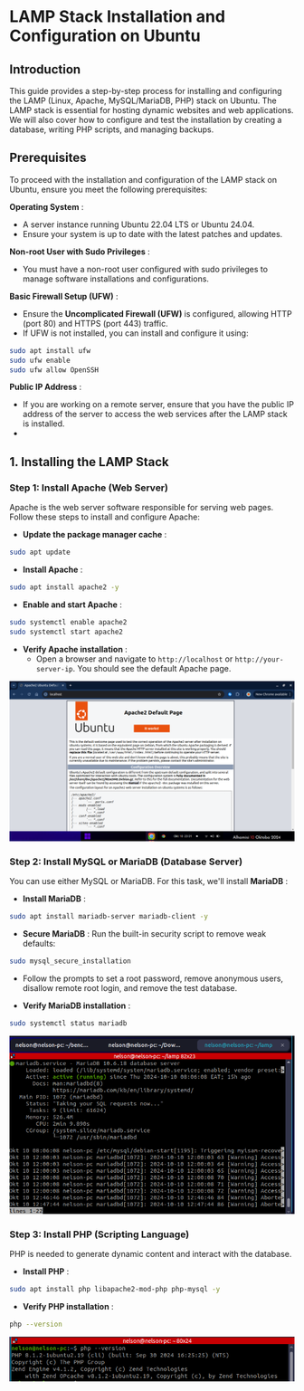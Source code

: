 # LAMP Stack Installation and Configuration on Ubuntu

## Introduction

This guide provides a step-by-step process for installing and configuring the LAMP (Linux, Apache, MySQL/MariaDB, PHP) stack on Ubuntu. The LAMP stack is essential for hosting dynamic websites and web applications. We will also cover how to configure and test the installation by creating a database, writing PHP scripts, and managing backups.

## **Prerequisites**

To proceed with the installation and configuration of the LAMP stack on Ubuntu, ensure you meet the following prerequisites:

**Operating System** :

* A server instance running Ubuntu 22.04 LTS or Ubuntu 24.04.
* Ensure your system is up to date with the latest patches and updates.

**Non-root User with Sudo Privileges** :

* You must have a non-root user configured with sudo privileges to manage software installations and configurations.

**Basic Firewall Setup (UFW)** :

* Ensure the **Uncomplicated Firewall (UFW)** is configured, allowing HTTP (port 80) and HTTPS (port 443) traffic.
* If UFW is not installed, you can install and configure it using:

```bash
sudo apt install ufw
sudo ufw enable
sudo ufw allow OpenSSH
```

**Public IP Address** :

* If you are working on a remote server, ensure that you have the public IP address of the server to access the web services after the LAMP stack is installed.
* 

## **1. Installing the LAMP Stack**

### **Step 1: Install Apache (Web Server)**

Apache is the web server software responsible for serving web pages. Follow these steps to install and configure Apache:

* **Update the package manager cache** :

```bash
sudo apt update
```

* **Install Apache** :

```bash
sudo apt install apache2 -y
```

* **Enable and start Apache** :

```bash
sudo systemctl enable apache2
sudo systemctl start apache2
```

* **Verify Apache installation** :
  * Open a browser and navigate to `http://localhost` or `http://your-server-ip`. You should see the default Apache page.

![Apache](./screenshots/apache2.png)

### **Step 2: Install MySQL or MariaDB (Database Server)**

You can use either MySQL or MariaDB. For this task, we'll install  **MariaDB** :

* **Install MariaDB** :

```bash
sudo apt install mariadb-server mariadb-client -y
```

* **Secure MariaDB** :
  Run the built-in security script to remove weak defaults:

```bash
sudo mysql_secure_installation
```

* Follow the prompts to set a root password, remove anonymous users, disallow remote root login, and remove the test database.

* **Verify MariaDB installation** :

```bash
sudo systemctl status mariadb
```

![mariadb](./screenshots/mariadb-active.png)

### **Step 3: Install PHP (Scripting Language)**

PHP is needed to generate dynamic content and interact with the database.

* **Install PHP** :

```bash
sudo apt install php libapache2-mod-php php-mysql -y
```

* **Verify PHP installation** :

```bash
php --version
```

![PHP](./screenshots/PHP.png)
